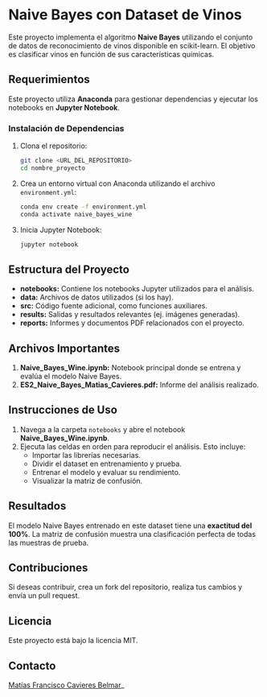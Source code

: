 
# Naive Bayes con Dataset de Vinos

Este proyecto implementa el algoritmo **Naive Bayes** utilizando el conjunto de datos de reconocimiento de vinos disponible en scikit-learn. El objetivo es clasificar vinos en función de sus características químicas.

## Requerimientos
Este proyecto utiliza **Anaconda** para gestionar dependencias y ejecutar los notebooks en **Jupyter Notebook**.

### Instalación de Dependencias
1. Clona el repositorio:
   ```bash
   git clone <URL_DEL_REPOSITORIO>
   cd nombre_proyecto
   ```

2. Crea un entorno virtual con Anaconda utilizando el archivo `environment.yml`:
   ```bash
   conda env create -f environment.yml
   conda activate naive_bayes_wine
   ```

3. Inicia Jupyter Notebook:
   ```bash
   jupyter notebook
   ```

## Estructura del Proyecto
- **notebooks:** Contiene los notebooks Jupyter utilizados para el análisis.
- **data:** Archivos de datos utilizados (si los hay).
- **src:** Código fuente adicional, como funciones auxiliares.
- **results:** Salidas y resultados relevantes (ej. imágenes generadas).
- **reports:** Informes y documentos PDF relacionados con el proyecto.

## Archivos Importantes
1. **Naive_Bayes_Wine.ipynb:** Notebook principal donde se entrena y evalúa el modelo Naive Bayes.
2. **ES2_Naive_Bayes_Matias_Cavieres.pdf:** Informe del análisis realizado.

## Instrucciones de Uso
1. Navega a la carpeta `notebooks` y abre el notebook **Naive_Bayes_Wine.ipynb**.
2. Ejecuta las celdas en orden para reproducir el análisis. Esto incluye:
   - Importar las librerías necesarias.
   - Dividir el dataset en entrenamiento y prueba.
   - Entrenar el modelo y evaluar su rendimiento.
   - Visualizar la matriz de confusión.

## Resultados
El modelo Naive Bayes entrenado en este dataset tiene una **exactitud del 100%**. La matriz de confusión muestra una clasificación perfecta de todas las muestras de prueba.

## Contribuciones
Si deseas contribuir, crea un fork del repositorio, realiza tus cambios y envía un pull request.

## Licencia
Este proyecto está bajo la licencia MIT.

## Contacto
[Matías Francisco Cavieres Belmar](matcavieres@gmail.com)_
